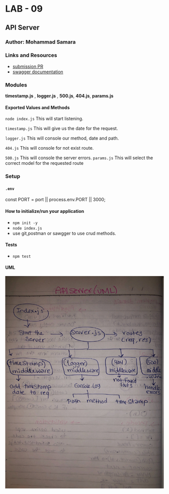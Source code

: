 
# LAB - 09

<!-- ## Project: Project Name Here -->
## API Server

### Author: Mohammad Samara

### Links and Resources

* [submission PR](https://github.com/mohammad-samara/api-server/pull/4)
* [swagger documentation](https://app.swaggerhub.com/apis/mohammad-samara/server-api-lab09/0.4)

### Modules

**timestamp.js** , **logger.js** , **500.js**, **404.js**, **params.js**

#### Exported Values and Methods

`node index.js`
This will start listening.

`timestamp.js`
This will give us the date for the request.

`logger.js`
This will console our method, date and path.

`404.js`
This will console for not exist route.

`500.js`
This will console the server errors.
`params.js`
This will select the correct model for the requested route

### Setup

#### `.env`

const PORT = port || process.env.PORT || 3000;

#### How to initialize/run your application

* `npm init -y`
* `node index.js`
* use git,postman or sawgger to use crud methods.

#### Tests

* `npm test`

#### UML

![UML](/assets/uml-lab-class07.jpg)
